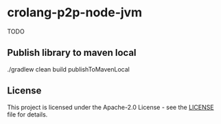 # crolang-p2p-node-jvm
TODO

## Publish library to maven local
./gradlew clean build publishToMavenLocal

## License
This project is licensed under the Apache-2.0 License - see the [LICENSE](./LICENSE) file for details.